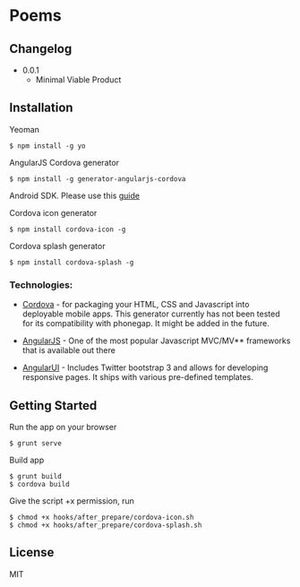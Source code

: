 # Poems

## Changelog

* 0.0.1
    * Minimal Viable Product

## Installation

Yeoman
```
$ npm install -g yo
```
AngularJS Cordova generator
```
$ npm install -g generator-angularjs-cordova
```
Android SDK. Please use this [guide](https://cordova.apache.org/docs/en/latest/guide/platforms/android/index.html)

Cordova icon generator
```
$ npm install cordova-icon -g
```
Cordova splash generator
```
$ npm install cordova-splash -g
```

### Technologies:

* [Cordova](http://phonegap.com) - for packaging your HTML, CSS and Javascript into deployable mobile apps.
This generator currently has not been tested for its compatibility with phonegap. It might be added in the future.

* [AngularJS](http://angularjs.org) - One of the most popular Javascript MVC/MV** frameworks that is available out there

* [AngularUI](http://angular-ui.github.io/) - Includes Twitter bootstrap 3 and allows for developing responsive pages. It ships with various pre-defined templates.


## Getting Started

Run the app on your browser
```
$ grunt serve
```

Build app
```
$ grunt build
$ cordova build
```

Give the script +x permission, run
```
$ chmod +x hooks/after_prepare/cordova-icon.sh
$ chmod +x hooks/after_prepare/cordova-splash.sh
```

## License

MIT
